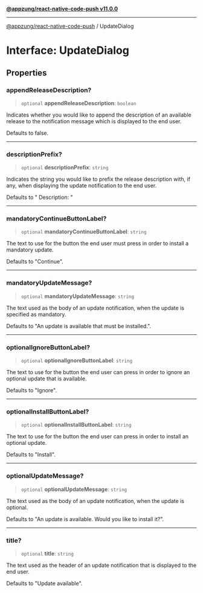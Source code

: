 [**@appzung/react-native-code-push v11.0.0**](../README.md)

---

[@appzung/react-native-code-push](../README.md) / UpdateDialog

# Interface: UpdateDialog

## Properties

### appendReleaseDescription?

> `optional` **appendReleaseDescription**: `boolean`

Indicates whether you would like to append the description of an available release to the
notification message which is displayed to the end user.

Defaults to false.

---

### descriptionPrefix?

> `optional` **descriptionPrefix**: `string`

Indicates the string you would like to prefix the release description with, if any, when
displaying the update notification to the end user.

Defaults to " Description: "

---

### mandatoryContinueButtonLabel?

> `optional` **mandatoryContinueButtonLabel**: `string`

The text to use for the button the end user must press in order to install a mandatory update.

Defaults to "Continue".

---

### mandatoryUpdateMessage?

> `optional` **mandatoryUpdateMessage**: `string`

The text used as the body of an update notification, when the update is specified as mandatory.

Defaults to "An update is available that must be installed.".

---

### optionalIgnoreButtonLabel?

> `optional` **optionalIgnoreButtonLabel**: `string`

The text to use for the button the end user can press in order to ignore an optional update that is available.

Defaults to "Ignore".

---

### optionalInstallButtonLabel?

> `optional` **optionalInstallButtonLabel**: `string`

The text to use for the button the end user can press in order to install an optional update.

Defaults to "Install".

---

### optionalUpdateMessage?

> `optional` **optionalUpdateMessage**: `string`

The text used as the body of an update notification, when the update is optional.

Defaults to "An update is available. Would you like to install it?".

---

### title?

> `optional` **title**: `string`

The text used as the header of an update notification that is displayed to the end user.

Defaults to "Update available".

